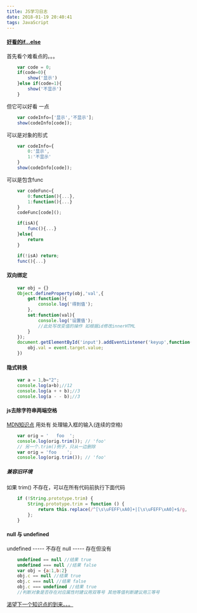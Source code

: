 ```yaml
---
title: JS学习日志
date: 2018-01-19 20:40:41
tags: JavaScript
---
```


#### [好看的if...else](https://mp.weixin.qq.com/s/cInFsWjCRGtKnZ17IfFXUw)
首先看个难看点的。。。

```javascript
    var code = 0;
    if(code=0){
        show('显示')
    }else if(code=1){
        show('不显示')
    }
```
但它可以好看 一点
```javascript
    var codeInfo=['显示','不显示'];
    show(codeInfo[code]);
```
<!--more-->
可以是对象的形式
```javascript
    var codeInfo={
        0:'显示',
        1:'不显示'
    }
    show(codeInfo[code]);
```
可以是包含func
```javascript
    var codeFunc={
        0:function(){...},
        1:function(){...}
    }
    codeFunc[code]();
```

```javascript
    if(isA){
        func(){...}
    }else{
        return
    }

    if(!isA) return;
    func(){...}
```

#### 双向绑定
```javascript
    var obj = {}
    Object.defineProperty(obj,'val',{
        get:function(){
            console.log('得到值');
        },
        set:function(val){
            console.log('设置值');
            //此处写改变值的操作 如根据id修改innerHTML
        }
    });
    document.getElementById('input').addEventListener('keyup',function(){
        obj.val = event.target.value;
    })
```

#### 隐式转换
```javascript
    var a = 1,b="2";
    console.log(a+b);//12
    console.log(a + + b);//3
    console.log(a - - b);//3
```

#### js去除字符串两端空格
[MDN知识点](https://developer.mozilla.org/zh-CN/docs/Web/JavaScript/Reference/Global_Objects/String/Trim)
用处有 处理输入框的输入(连续的空格)
```javascript
    var orig = '   foo  ';
    console.log(orig.trim()); // 'foo'
    // 另一个.trim()例子，只从一边删除
    var orig = 'foo    ';
    console.log(orig.trim()); // 'foo'
```
##### 兼容旧环境
如果 trim() 不存在，可以在所有代码前执行下面代码
```javascript
    if (!String.prototype.trim) {
        String.prototype.trim = function () {
            return this.replace(/^[\s\uFEFF\xA0]+|[\s\uFEFF\xA0]+$/g, '');
        };
    }
```

#### null 与 undefined
undefined ----- 不存在
null      ----- 存在但没有
```javascript
    undefined == null //结果 true
    undefined === null //结果 false
    var obj = {a:1,b:2}
    obj.c == null //结果 true
    obj.c === null //结果 false
    obj.c === undefined //结果 true
    //判断对象是否存在对应属性时建议用双等号 其他等值判断建议用三等号
```





[渴望下一个知识点的到来。。。](/)